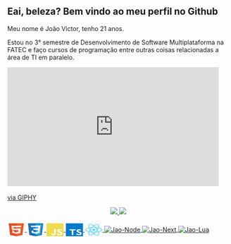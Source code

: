 ## Eai, beleza? Bem vindo ao meu perfil no **Github**

<div>
  <p>Meu nome é João Victor, tenho 21 anos.

Estou no 3° semestre de Desenvolvimento de Software Multiplataforma na FATEC e faço cursos de programação entre outras coisas relacionadas a área de TI em paralelo. <p>
 </div>
 
 <div>
 <iframe src="https://giphy.com/embed/lo4hWSPgBJLlUjGYeK" width="480" height="270" frameBorder="0" class="giphy-embed" allowFullScreen></iframe><p><a href="https://giphy.com/gifs/NoiseNest-nnn-noise-nest-donut-baby-lo4hWSPgBJLlUjGYeK">via GIPHY</a></p>
  </div>

<div align="center">
  <a href="https://github.com/joaovrcosta">
  <img height="180em" src="https://github-readme-stats.vercel.app/api/top-langs/?username=joaovrcosta&layout=compact&langs_count=7&theme=aura"/>
  <img height="180em" src="https://github-readme-stats.vercel.app/api?username=joaovrcosta&show_icons=true&theme=aura&include_all_commits=true&count_private=true"/>
</div>

  <div style="display: inline_block"><br>
  <img align="center" alt="Rafa-HTML" height="30" width="40" src="https://raw.githubusercontent.com/devicons/devicon/master/icons/html5/html5-original.svg">
  <img align="center" alt="Rafa-CSS" height="30" width="40" src="https://raw.githubusercontent.com/devicons/devicon/master/icons/css3/css3-original.svg">
  <img align="center" alt="Rafa-Js" height="30" width="40" src="https://raw.githubusercontent.com/devicons/devicon/master/icons/javascript/javascript-plain.svg">
  <img align="center" alt="Rafa-Ts" height="30" width="40" src="https://raw.githubusercontent.com/devicons/devicon/master/icons/typescript/typescript-plain.svg">
  <img align="center" alt="Rafa-React" height="30" width="40" src="https://raw.githubusercontent.com/devicons/devicon/master/icons/react/react-original.svg">
  <img align="center" left="30" align="center" alt="Jao-Node" height="30" width="40" src="https://cdn.jsdelivr.net/gh/devicons/devicon/icons/nodejs/nodejs-original.svg" />
  <img align="center" left="30" alt="Jao-Next" height="30" width="40" src="https://cdn.jsdelivr.net/gh/devicons/devicon/icons/nextjs/nextjs-original.svg" />
  <img align="center" left="30" alt="Jao-Lua" height="30" width="40" src="https://cdn.jsdelivr.net/gh/devicons/devicon/icons/lua/lua-original-wordmark.svg" />
</div>
